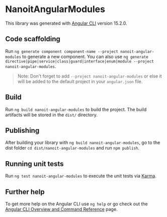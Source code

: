 # NanoitAngularModules

This library was generated with [Angular CLI](https://github.com/angular/angular-cli) version 15.2.0.

## Code scaffolding

Run `ng generate component component-name --project nanoit-angular-modules` to generate a new component. You can also use `ng generate directive|pipe|service|class|guard|interface|enum|module --project nanoit-angular-modules`.
> Note: Don't forget to add `--project nanoit-angular-modules` or else it will be added to the default project in your `angular.json` file. 

## Build

Run `ng build nanoit-angular-modules` to build the project. The build artifacts will be stored in the `dist/` directory.

## Publishing

After building your library with `ng build nanoit-angular-modules`, go to the dist folder `cd dist/nanoit-angular-modules` and run `npm publish`.

## Running unit tests

Run `ng test nanoit-angular-modules` to execute the unit tests via [Karma](https://karma-runner.github.io).

## Further help

To get more help on the Angular CLI use `ng help` or go check out the [Angular CLI Overview and Command Reference](https://angular.io/cli) page.
